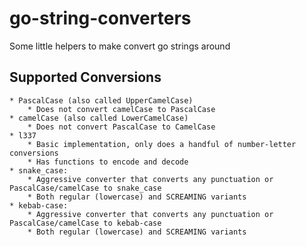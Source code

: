# go-string-converters
Some little helpers to make convert go strings around

## Supported Conversions
    * PascalCase (also called UpperCamelCase)
        * Does not convert camelCase to PascalCase
    * camelCase (also called LowerCamelCase)
        * Does not convert PascalCase to CamelCase
    * l337
        * Basic implementation, only does a handful of number-letter conversions
        * Has functions to encode and decode
    * snake_case:
        * Aggressive converter that converts any punctuation or PascalCase/camelCase to snake_case
        * Both regular (lowercase) and SCREAMING variants
    * kebab-case:
        * Aggressive converter that converts any punctuation or PascalCase/camelCase to kebab-case
        * Both regular (lowercase) and SCREAMING variants
